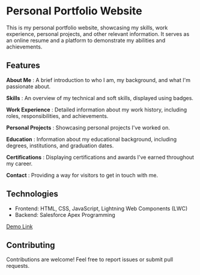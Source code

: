 # Personal Portfolio Website

This is my personal portfolio website, showcasing my skills, work experience, personal projects, and other relevant information. It serves as an online resume and a platform to demonstrate my abilities and achievements.

## Features
**About Me** : A brief introduction to who I am, my background, and what I'm passionate about.

**Skills** : An overview of my technical and soft skills, displayed using badges.

**Work Experience** : Detailed information about my work history, including roles, responsibilities, and achievements.

**Personal Projects** : Showcasing personal projects I've worked on.

**Education** : Information about my educational background, including degrees, institutions, and graduation dates.

**Certifications** : Displaying certifications and awards I've earned throughout my career.

**Contact** : Providing a way for visitors to get in touch with me.


## Technologies
- Frontend: HTML, CSS, JavaScript, Lightning Web Components (LWC)
- Backend: Salesforce Apex Programming

[Demo Link](https://empathetic-goat-jgrtil-dev-ed.my.site.com/personalPortfolio)

## Contributing
Contributions are welcome! Feel free to report issues or submit pull requests.
